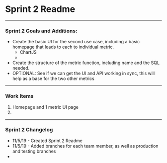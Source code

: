 # Sprint 2 Readme

---

### Sprint 2 Goals and Additions:
- Create the basic UI for the second use case, including a basic homepage that leads to each to individual metric.
  - ChartJS
  -
- Create the structure of the metric function, including name and the SQL needed.
- OPTIONAL: See if we can get the UI and API working in sync, this will help as a base for the two other metrics

---

### Work Items
1. Homepage and 1 metric UI page
2. 

---

### Sprint 2 Changelog

- 11/5/19 - Created Sprint 2 Readme
- 11/5/19 - Added branches for each team member, as well as production and testing branches
-
